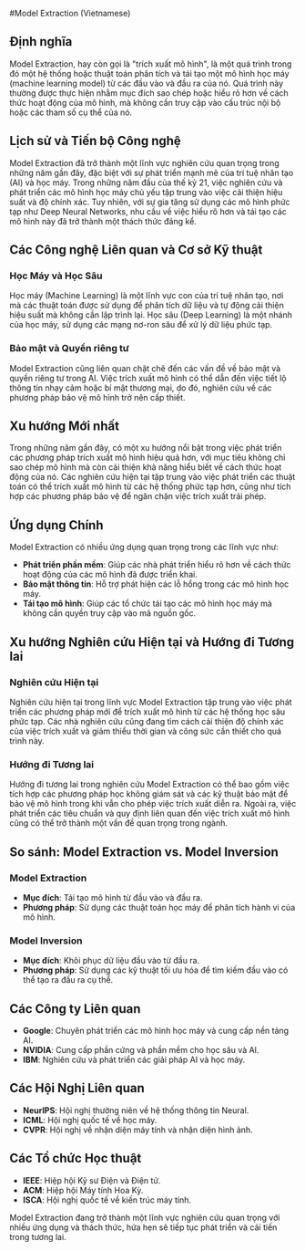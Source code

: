 #Model Extraction (Vietnamese)

## Định nghĩa

Model Extraction, hay còn gọi là "trích xuất mô hình", là một quá trình trong đó một hệ thống hoặc thuật toán phân tích và tái tạo một mô hình học máy (machine learning model) từ các đầu vào và đầu ra của nó. Quá trình này thường được thực hiện nhằm mục đích sao chép hoặc hiểu rõ hơn về cách thức hoạt động của mô hình, mà không cần truy cập vào cấu trúc nội bộ hoặc các tham số cụ thể của nó.

## Lịch sử và Tiến bộ Công nghệ

Model Extraction đã trở thành một lĩnh vực nghiên cứu quan trọng trong những năm gần đây, đặc biệt với sự phát triển mạnh mẽ của trí tuệ nhân tạo (AI) và học máy. Trong những năm đầu của thế kỷ 21, việc nghiên cứu và phát triển các mô hình học máy chủ yếu tập trung vào việc cải thiện hiệu suất và độ chính xác. Tuy nhiên, với sự gia tăng sử dụng các mô hình phức tạp như Deep Neural Networks, nhu cầu về việc hiểu rõ hơn và tái tạo các mô hình này đã trở thành một thách thức đáng kể.

## Các Công nghệ Liên quan và Cơ sở Kỹ thuật

### Học Máy và Học Sâu

Học máy (Machine Learning) là một lĩnh vực con của trí tuệ nhân tạo, nơi mà các thuật toán được sử dụng để phân tích dữ liệu và tự động cải thiện hiệu suất mà không cần lập trình lại. Học sâu (Deep Learning) là một nhánh của học máy, sử dụng các mạng nơ-ron sâu để xử lý dữ liệu phức tạp.

### Bảo mật và Quyền riêng tư

Model Extraction cũng liên quan chặt chẽ đến các vấn đề về bảo mật và quyền riêng tư trong AI. Việc trích xuất mô hình có thể dẫn đến việc tiết lộ thông tin nhạy cảm hoặc bí mật thương mại, do đó, nghiên cứu về các phương pháp bảo vệ mô hình trở nên cấp thiết.

## Xu hướng Mới nhất

Trong những năm gần đây, có một xu hướng nổi bật trong việc phát triển các phương pháp trích xuất mô hình hiệu quả hơn, với mục tiêu không chỉ sao chép mô hình mà còn cải thiện khả năng hiểu biết về cách thức hoạt động của nó. Các nghiên cứu hiện tại tập trung vào việc phát triển các thuật toán có thể trích xuất mô hình từ các hệ thống phức tạp hơn, cũng như tích hợp các phương pháp bảo vệ để ngăn chặn việc trích xuất trái phép.

## Ứng dụng Chính

Model Extraction có nhiều ứng dụng quan trọng trong các lĩnh vực như:

- **Phát triển phần mềm**: Giúp các nhà phát triển hiểu rõ hơn về cách thức hoạt động của các mô hình đã được triển khai.
- **Bảo mật thông tin**: Hỗ trợ phát hiện các lỗ hổng trong các mô hình học máy.
- **Tái tạo mô hình**: Giúp các tổ chức tái tạo các mô hình học máy mà không cần quyền truy cập vào mã nguồn gốc.

## Xu hướng Nghiên cứu Hiện tại và Hướng đi Tương lai

### Nghiên cứu Hiện tại

Nghiên cứu hiện tại trong lĩnh vực Model Extraction tập trung vào việc phát triển các phương pháp mới để trích xuất mô hình từ các hệ thống học sâu phức tạp. Các nhà nghiên cứu cũng đang tìm cách cải thiện độ chính xác của việc trích xuất và giảm thiểu thời gian và công sức cần thiết cho quá trình này.

### Hướng đi Tương lai

Hướng đi tương lai trong nghiên cứu Model Extraction có thể bao gồm việc tích hợp các phương pháp học không giám sát và các kỹ thuật bảo mật để bảo vệ mô hình trong khi vẫn cho phép việc trích xuất diễn ra. Ngoài ra, việc phát triển các tiêu chuẩn và quy định liên quan đến việc trích xuất mô hình cũng có thể trở thành một vấn đề quan trọng trong ngành.

## So sánh: Model Extraction vs. Model Inversion

### Model Extraction

- **Mục đích**: Tái tạo mô hình từ đầu vào và đầu ra.
- **Phương pháp**: Sử dụng các thuật toán học máy để phân tích hành vi của mô hình.

### Model Inversion

- **Mục đích**: Khôi phục dữ liệu đầu vào từ đầu ra.
- **Phương pháp**: Sử dụng các kỹ thuật tối ưu hóa để tìm kiếm đầu vào có thể tạo ra đầu ra cụ thể.

## Các Công ty Liên quan

- **Google**: Chuyên phát triển các mô hình học máy và cung cấp nền tảng AI.
- **NVIDIA**: Cung cấp phần cứng và phần mềm cho học sâu và AI.
- **IBM**: Nghiên cứu và phát triển các giải pháp AI và học máy.

## Các Hội Nghị Liên quan

- **NeurIPS**: Hội nghị thường niên về hệ thống thông tin Neural.
- **ICML**: Hội nghị quốc tế về học máy.
- **CVPR**: Hội nghị về nhận diện máy tính và nhận diện hình ảnh.

## Các Tổ chức Học thuật

- **IEEE**: Hiệp hội Kỹ sư Điện và Điện tử.
- **ACM**: Hiệp hội Máy tính Hoa Kỳ.
- **ISCA**: Hội nghị quốc tế về kiến trúc máy tính.

Model Extraction đang trở thành một lĩnh vực nghiên cứu quan trọng với nhiều ứng dụng và thách thức, hứa hẹn sẽ tiếp tục phát triển và cải tiến trong tương lai.